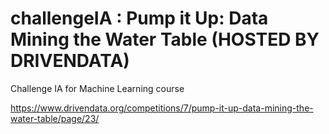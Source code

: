 # challengeIA : Pump it Up: Data Mining the Water Table (HOSTED BY DRIVENDATA)
Challenge IA for Machine Learning course

https://www.drivendata.org/competitions/7/pump-it-up-data-mining-the-water-table/page/23/
